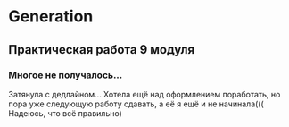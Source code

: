 # Generation
## Практическая работа 9 модуля
### Многое не получалось...
Затянула с дедлайном...
Хотела ещё над оформлением поработать, но пора уже следующую работу сдавать, а её я ещё и не начинала(((
Надеюсь, что всё правильно)
